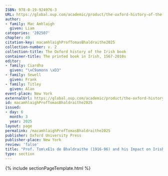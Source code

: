 ```yaml
---
ISBN: 978-0-19-924976-3
URL: https://global.oup.com/academic/product/the-oxford-history-of-the-irish-book-volume-ii-9780199249763?cc=ge&lang=3n#
author:
- family: Mac Amhlaigh
  given: Liam
categories: '202507'
chapter: 49
citation-key: macamhlaighProfTomasBhaldraithe2025
collection-number: v. 2
collection-title: The Oxford history of the Irish book
container-title: The printed book in Irish, 1567-2010s
editor:
- family: Ciardha
  given: "\xC9amonn \xD3"
- family: Sewell
  given: Frank
- family: Titley
  given: Alan
event-place: New York
externalUrl: https://global.oup.com/academic/product/the-oxford-history-of-the-irish-book-volume-ii-9780199249763?cc=ge&lang=3n#
id: macamhlaighProfTomasBhaldraithe2025
issued:
- day: 6
  month: 3
  year: 2025
layout: page
permalink: /macamhlaighProfTomasBhaldraithe2025
publisher: Oxford University Press
publisher-place: New York
review: 'false'
title: "Prof. Tom\xE1s de Bhaldraithe (1916-96) and his Impact on Irish-Language Lexicography"
type: section
---
```

{% include sectionPageTemplate.html %}